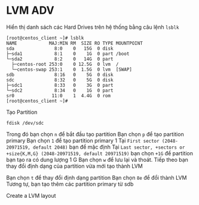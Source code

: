# LVM ADV
Hiển thị danh sách các Hard Drives trên hệ thống bằng câu lệnh `lsblk`

```
[root@centos_client ~]# lsblk
NAME            MAJ:MIN RM  SIZE RO TYPE MOUNTPOINT
sda               8:0    0   15G  0 disk
├─sda1            8:1    0    1G  0 part /boot
└─sda2            8:2    0   14G  0 part
  ├─centos-root 253:0    0 12.5G  0 lvm  /
  └─centos-swap 253:1    0  1.5G  0 lvm  [SWAP]
sdb               8:16   0    5G  0 disk
sdc               8:32   0    5G  0 disk
├─sdc1            8:33   0    3G  0 part
└─sdc2            8:34   0    1G  0 part
sr0              11:0    1  4.4G  0 rom
[root@centos_client ~]#
```

Tạo Partition

`fdisk /dev/sdc`

Trong đó bạn chọn `n` để bắt đầu tạo partition
Bạn chọn `p` để tạo partition primary
Bạn chọn `1` để tạo partition primary 1
Tại `First sector (2048-20971519, default 2048)` bạn để mặc định
Tại `Last sector, +sectors or +size{K,M,G} (2048-20971519, default 20971519)` bạn chọn `+1G` để partition bạn tạo ra có dung lượng 1 G
Bạn chọn `w` để lưu lại và thoát.
Tiếp theo bạn thay đổi định dạng của partition vừa mới tạo thành LVM



Bạn chọn `t` để thay đổi định dạng partition
Bạn chọn `8e` để đổi thành LVM
Tương tự, bạn tạo thêm các partition primary từ sdb


Create a LVM layout